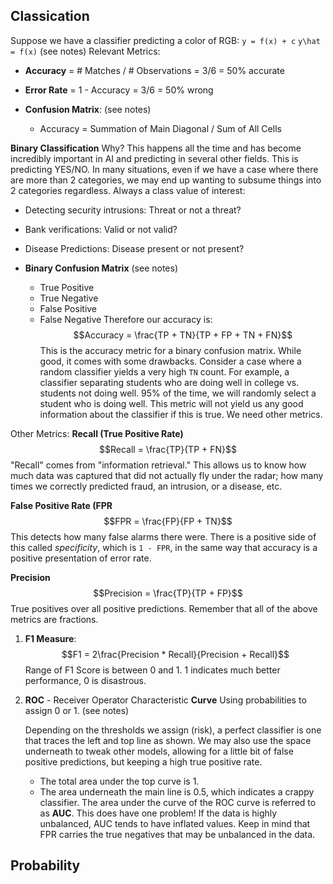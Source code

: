 ## Classication 
Suppose we have a classifier predicting a color of RGB:
`y = f(x) + c`
`y\hat = f(x)`
(see notes)
Relevant Metrics:
- **Accuracy** = # Matches / # Observations = 3/6 = 50% accurate
- **Error Rate** = 1 - Accuracy = 3/6 = 50% wrong

- **Confusion Matrix**:
(see notes)
	- Accuracy = Summation of Main Diagonal / Sum of All Cells 

**Binary Classification**
Why? This happens all the time and has become incredibly important in AI and predicting in several other fields. This is predicting YES/NO. 
In many situations, even if we have a case where there are more than 2 categories, we may end up wanting to subsume things into 2 categories regardless. 
Always a class value of interest:
- Detecting security intrusions: Threat or not a threat?
- Bank verifications: Valid or not valid?
- Disease Predictions: Disease present or not present?

- **Binary Confusion Matrix**
(see notes)
	- True Positive 
	- True Negative
	- False Positive 
	- False Negative 
Therefore our accuracy is:
$$Accuracy = \frac{TP + TN}{TP + FP + TN + FN}$$
This is the accuracy metric for a binary confusion matrix. While good, it comes with some drawbacks. Consider a case where a random classifier yields a very high `TN` count. For example, a classifier separating students who are doing well in college vs. students not doing well. 95% of the time, we will randomly select a student who is doing well. This metric will not yield us any good information about the classifier if this is true. We need other metrics. 

Other Metrics:
**Recall (True Positive Rate)**
$$Recall = \frac{TP}{TP + FN}$$
"Recall" comes from "information retrieval." This allows us to know how much data was captured that did not actually fly under the radar; how many times we correctly predicted fraud, an intrusion, or a disease, etc.

**False Positive Rate (FPR**
$$FPR = \frac{FP}{FP + TN}$$
This detects how many false alarms there were. There is a positive side of this called *specificity*, which is `1 - FPR`, in the same way that accuracy is a positive presentation of error rate. 

**Precision**
$$Precision = \frac{TP}{TP + FP}$$
True positives over all positive predictions. 
Remember that all of the above metrics are fractions. 

1) **F1 Measure**:
	$$F1 = 2\frac{Precision * Recall}{Precision + Recall}$$
	Range of F1 Score is between 0 and 1. 
	1 indicates much better performance, 0 is disastrous. 
2) **ROC** - Receiver Operator Characteristic **Curve**
	Using probabilities to assign 0 or 1. 
	(see notes)
	
	Depending on the thresholds we assign (risk), a perfect classifier is one that traces the left and top line as shown. We may also use the space underneath to tweak other models, allowing for a little bit of false positive predictions, but keeping a high true positive rate. 
	- The total area under the top curve is 1.
	- The area underneath the main line is 0.5, which indicates a crappy classifier. 
	The area under the curve of the ROC curve is referred to as **AUC**. 
	This does have one problem!
		If the data is highly unbalanced, AUC tends to have inflated values. Keep in mind that FPR carries the true negatives that may be unbalanced in the data. 

## Probability 
